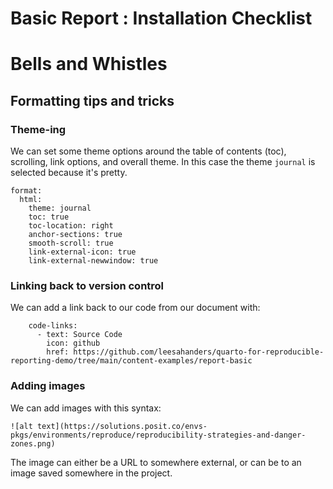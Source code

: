 # Basic Report : Installation Checklist 

# Bells and Whistles 

## Formatting tips and tricks 

### Theme-ing

We can set some theme options around the table of contents (toc), scrolling, link options, and overall theme. In this case the theme `journal` is selected because it's pretty. 

```
format:
  html:
    theme: journal
    toc: true
    toc-location: right
    anchor-sections: true
    smooth-scroll: true
    link-external-icon: true
    link-external-newwindow: true
```

### Linking back to version control

We can add a link back to our code from our document with: 

```
    code-links:
      - text: Source Code
        icon: github
        href: https://github.com/leesahanders/quarto-for-reproducible-reporting-demo/tree/main/content-examples/report-basic
```

### Adding images 

We can add images with this syntax: 

```
![alt text](https://solutions.posit.co/envs-pkgs/environments/reproduce/reproducibility-strategies-and-danger-zones.png)
```

The image can either be a URL to somewhere external, or can be to an image saved somewhere in the project. 




